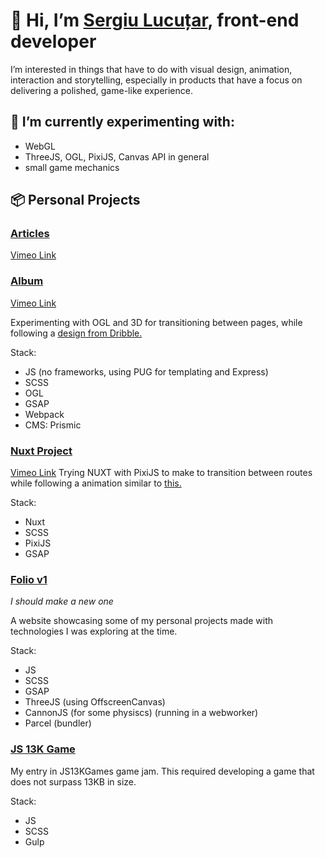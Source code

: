 # 👋 Hi, I’m [Sergiu Lucuțar](http://sergiulucutar.com/), front-end developer
I’m interested in things that have to do with visual design, animation, interaction and storytelling, especially in products that have a focus on delivering a polished, game-like experience.

## 🌱 I’m currently experimenting with:
- WebGL
- ThreeJS, OGL, PixiJS, Canvas API in general
- small game mechanics

## 📦 Personal Projects
### [Articles](https://github.com/sergiulucutar/site-cube-articles)
[Vimeo Link](https://vimeo.com/582528783)
### [Album](https://github.com/sergiulucutar/site-album)
[Vimeo Link](https://vimeo.com/582533218)

Experimenting with OGL and 3D for transitioning between pages, while following a [design from Dribble.](https://dribbble.com/shots/15770486-UI-Concept-3)

Stack:
- JS (no frameworks, using PUG for templating and Express)
- SCSS
- OGL
- GSAP
- Webpack
- CMS: Prismic

### [Nuxt Project](https://github.com/sergiulucutar/nuxt-gradient)
[Vimeo Link](https://vimeo.com/582526281)
Trying NUXT with PixiJS to make to transition between routes while following a animation similar to [this.](https://leonard.agency/)

Stack:
- Nuxt
- SCSS
- PixiJS
- GSAP

### [Folio v1](http://sergiulucutar.com/)
*I should make a new one*

A website showcasing some of my personal projects made with technologies I was exploring at the time.

Stack:
- JS
- SCSS
- GSAP
- ThreeJS (using OffscreenCanvas)
- CannonJS (for some physiscs) (running in a webworker)
- Parcel (bundler)
    
### [JS 13K Game](https://github.com/sergiulucutar/js15KGames2020)

My entry in JS13KGames game jam. This required developing a game that does not surpass 13KB in size.

Stack:
- JS
- SCSS
- Gulp
